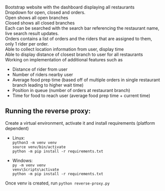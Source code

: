 Bootstrap website with the dashboard displaying all restaurants \
Dropdown for open, closed and orders. \
Open shows all open branches \
Closed shows all closed branches \
Each can be searched with the search bar referencing the restaurant name, live search result updates. \
Orders contains a list of orders and the riders that are assigned to them, only 1 rider per order. \
Able to collect location information from user, display time \
Able to display distance of closest branch to user for all restaurants \
Working on implementation of additional features such as 
- Distance of rider from user 
- Number of riders nearby user 
- Average food prep time (based off of multiple orders in single restaurant branch leading to higher wait time)
- Position in queue (number of orders at restaurant branch) 
- Time for food to reach user (average food prep time + current time)   

## Running the reverse proxy:
Create a virtual environment, activate it and install requirements (platform dependent)
 - Linux: \
  `python3 -m venv venv` \
  `source venv/bin/activate` \
  `python -m pip install -r requirements.txt`

 - Windows: \
 `py -m venv venv` \
 `venv\Scripts\activate` \
 `python -m pip install -r requirements.txt`
 
Once venv is created, run `python reverse-proxy.py`
  
